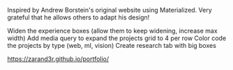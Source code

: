 Inspired by Andrew Borstein's original website using Materialized. Very grateful that he allows others to adapt his design!


Widen the experience boxes (allow them to keep widening, increase max width)
Add media query to expand the projects grid to 4 per row
Color code the projects by type (web, ml, vision)
Create research tab with big boxes

https://zarand3r.github.io/portfolio/
